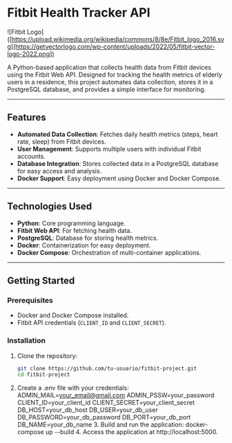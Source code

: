 # Fitbit Health Tracker API

![Fitbit Logo]([https://upload.wikimedia.org/wikipedia/commons/8/8e/Fitbit_logo_2016.svg](https://getvectorlogo.com/wp-content/uploads/2022/05/fitbit-vector-logo-2022.png])

A Python-based application that collects health data from Fitbit devices using the Fitbit Web API. Designed for tracking the health metrics of elderly users in a residence, this project automates data collection, stores it in a PostgreSQL database, and provides a simple interface for monitoring.

---

## Features

- **Automated Data Collection**: Fetches daily health metrics (steps, heart rate, sleep) from Fitbit devices.
- **User Management**: Supports multiple users with individual Fitbit accounts.
- **Database Integration**: Stores collected data in a PostgreSQL database for easy access and analysis.
- **Docker Support**: Easy deployment using Docker and Docker Compose.

---

## Technologies Used

- **Python**: Core programming language.
- **Fitbit Web API**: For fetching health data.
- **PostgreSQL**: Database for storing health metrics.
- **Docker**: Containerization for easy deployment.
- **Docker Compose**: Orchestration of multi-container applications.

---

## Getting Started

### Prerequisites

- Docker and Docker Compose installed.
- Fitbit API credentials (`CLIENT_ID` and `CLIENT_SECRET`).

### Installation

1. Clone the repository:
   ```bash
   git clone https://github.com/tu-usuario/fitbit-project.git
   cd fitbit-project
2. Create a .env file with your credentials:
        ADMIN_MAIL=your_email@gmail.com
        ADMIN_PSSW=your_password
        CLIENT_ID=your_client_id
        CLIENT_SECRET=your_client_secret
        DB_HOST=your_db_host
        DB_USER=your_db_user
        DB_PASSWORD=your_db_password
        DB_PORT=your_db_port
        DB_NAME=your_db_name
   3. Build and run the application:
      docker-compose up --build
   4. Access the application at http://localhost:5000.
